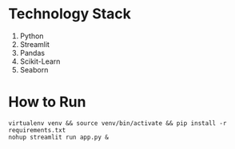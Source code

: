 # Technology Stack 

1. Python 
2. Streamlit 
3. Pandas
4. Scikit-Learn
5. Seaborn

# How to Run 

```
virtualenv venv && source venv/bin/activate && pip install -r requirements.txt
nohup streamlit run app.py &
```
